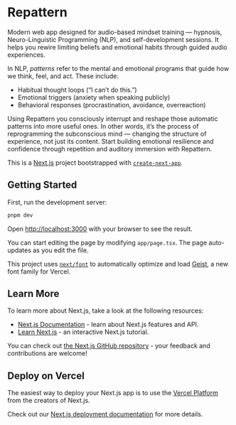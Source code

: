 # Repattern

Modern web app designed for audio-based mindset training — hypnosis, Neuro-Linguistic Programming (NLP), and self-development sessions. It helps you rewire limiting beliefs and emotional habits through guided audio experiences.

In NLP, _patterns_ refer to the mental and emotional programs that guide how we think, feel, and act.
These include:
- Habitual thought loops (“I can’t do this.”)
- Emotional triggers (anxiety when speaking publicly)
- Behavioral responses (procrastination, avoidance, overreaction)

Using Repattern you consciously interrupt and reshape those automatic patterns into more useful ones. In other words, it’s the process of reprogramming the subconscious mind — changing the structure of experience, not just its content. Start building emotional resilience and confidence through repetition and auditory immersion with Repattern.

This is a [Next.js](https://nextjs.org) project bootstrapped with [`create-next-app`](https://nextjs.org/docs/app/api-reference/cli/create-next-app).

## Getting Started

First, run the development server:

```bash
pnpm dev
```

Open [http://localhost:3000](http://localhost:3000) with your browser to see the result.

You can start editing the page by modifying `app/page.tsx`. The page auto-updates as you edit the file.

This project uses [`next/font`](https://nextjs.org/docs/app/building-your-application/optimizing/fonts) to automatically optimize and load [Geist](https://vercel.com/font), a new font family for Vercel.

## Learn More

To learn more about Next.js, take a look at the following resources:

- [Next.js Documentation](https://nextjs.org/docs) - learn about Next.js features and API.
- [Learn Next.js](https://nextjs.org/learn) - an interactive Next.js tutorial.

You can check out [the Next.js GitHub repository](https://github.com/vercel/next.js) - your feedback and contributions are welcome!

## Deploy on Vercel

The easiest way to deploy your Next.js app is to use the [Vercel Platform](https://vercel.com/new?utm_medium=default-template&filter=next.js&utm_source=create-next-app&utm_campaign=create-next-app-readme) from the creators of Next.js.

Check out our [Next.js deployment documentation](https://nextjs.org/docs/app/building-your-application/deploying) for more details.
